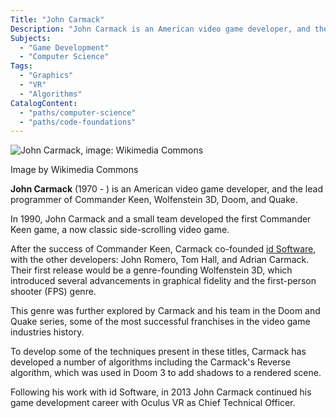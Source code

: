 ```yaml
---
Title: "John Carmack"
Description: "John Carmack is an American video game developer, and the lead programmer of Commander Keen, Wolfenstein 3D, Doom, and Quake."
Subjects:
  - "Game Development"
  - "Computer Science"
Tags:
  - "Graphics"
  - "VR"
  - "Algorithms"
CatalogContent:
  - "paths/computer-science"
  - "paths/code-foundations"
---
```


![John Carmack, image: Wikimedia Commons](https://raw.githubusercontent.com/Codecademy/docs/main/media/john_carmack.png)

Image by Wikimedia Commons

**John Carmack** (1970 - ) is an American video game developer, and the lead programmer of Commander Keen, Wolfenstein 3D, Doom, and Quake.

In 1990, John Carmack and a small team developed the first Commander Keen game, a now classic side-scrolling video game.

After the success of Commander Keen, Carmack co-founded [id Software](https://www.idsoftware.com), with the other developers: John Romero, Tom Hall, and Adrian Carmack. Their first release would be a genre-founding Wolfenstein 3D, which introduced several advancements in graphical fidelity and the first-person shooter (FPS) genre.

This genre was further explored by Carmack and his team in the Doom and Quake series, some of the most successful franchises in the video game industries history.

To develop some of the techniques present in these titles, Carmack has developed a number of algorithms including the Carmack's Reverse algorithm, which was used in Doom 3 to add shadows to a rendered scene.

Following his work with id Software, in 2013 John Carmack continued his game development career with Oculus VR as Chief Technical Officer.
